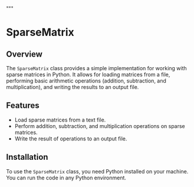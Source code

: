 """
# SparseMatrix

## Overview

The `SparseMatrix` class provides a simple implementation for working with sparse matrices in Python. 
It allows for loading matrices from a file, performing basic arithmetic operations (addition, subtraction, 
and multiplication), and writing the results to an output file.

## Features

- Load sparse matrices from a text file.
- Perform addition, subtraction, and multiplication operations on sparse matrices.
- Write the result of operations to an output file.

## Installation

To use the `SparseMatrix` class, you need Python installed on your machine. You can run the code in any Python environment.
